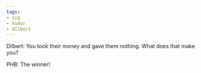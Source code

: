 ```yaml
---
tags:
- sig
- humor
- dilbert
---
```




Dilbert: You took their money and gave them nothing. What does that make you?

PHB: The winner!